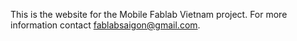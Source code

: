 This is the website for the Mobile Fablab Vietnam project.
For more information contact fablabsaigon@gmail.com.
